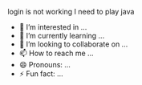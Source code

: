 login is not working
I need to play java
- 👀 I’m interested in ...
- 🌱 I’m currently learning ...
- 💞️ I’m looking to collaborate on ...
- 📫 How to reach me ...
- 😄 Pronouns: ...
- ⚡ Fun fact: ...

<!---
acegangkallu/acegangkallu is a ✨ special ✨ repository because its `README.md` (this file) appears on your GitHub profile.
You can click the Preview link to take a look at your changes.
--->
